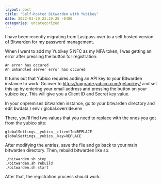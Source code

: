 ```yaml
---
layout: post 
title: "Self-hosted Bitwarden with Yubikey"
date: 2022-03-20 22:20:28 -0400
categories: uncategorized
---
```


I have been recently migrating from Lastpass over to a self hosted version of Bitwarden for my password management.

When I went to add my Yubikey 5 NFC as my MFA token, I was getting an error after pressing the button for registration:

```
An error has occured
An unhandled server error has occured
```

It turns out that Yubico requires adding an API key to your Bitwarden instance to work. Go over to https://upgrade.yubico.com/getapikey/ and set this up by entering your email address and pressing the button on your yubico key. This will give you a Client ID and Secret key value.

In your onpremises bitwarden instance, go to your bitwarden directory and edit bwdata / env / global.override.env

There, you'll find two values that you need to replace with the ones you got from the yubico site:

```
globalSettings__yubico__clientId=REPLACE
globalSettings__yubico__key=REPLACE
```

After modifying the entries, save the file and go back to your main bitwarden directory. Then, rebuild bitwarden like so:

```
./bitwarden.sh stop
./bitwarden.sh rebuild
./bitwarden.sh start
```

After that, the registration process should work.
